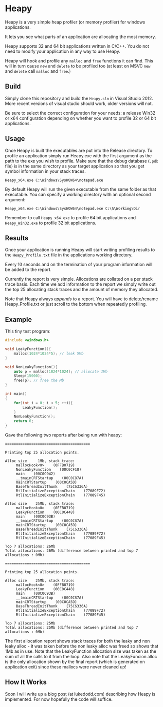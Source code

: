 Heapy
=====

Heapy is a very simple heap profiler (or memory profiler) for windows applications.

It lets you see what parts of an application are allocating the most memory.

Heapy supports 32 and 64 bit applications written in C/C++. You do not need to modify your application in any way to use Heapy.

Heapy will hook and profile any `malloc` and `free` functions it can find. This will in turn cause `new` and `delete` to be profiled too (at least on MSVC `new` and `delete` call `malloc` and `free`.)

Build
-----

Simply clone this repository and build the `Heapy.sln` in Visual Studio 2012. More recent versions of visual studio should work, older versions will not.

Be sure to select the correct configuration for your needs: a release Win32 or x64 configuration depending on whether you want to profile 32 or 64 bit applications.


Usage
-----

Once Heapy is built the executables are put into the Release directory. To profile an application simply run Heapy.exe with the first argument as the path to the exe you wish to profile. Make sure that the debug database (`.pdb` file) is in the same directory as your target application so that you get symbol information in your stack traces.

```
Heapy_x64.exe C:\Windows\SysWOW64\notepad.exe
```

By default Heapy will run the given executable from the same folder as that executable. You can specify a working directory with an optional second argument:

```
Heapy_x64.exe C:\Windows\SysWOW64\notepad.exe C:\A\Working\Dir
```

Remember to call `Heapy_x64.exe` to profile 64 bit applications and `Heapy_Win32.exe` to profile 32 bit applications. 

Results
-------

Once your application is running Heapy will start writing profiling results to the `Heapy_Profile.txt` file in the applications working directory.

Every 10 seconds and on the termination of your program information will be added to the report.

Currently the report is very simple. Allocations are collated on a per stack trace basis. Each time we add information to the report we simply write out the top 25 allocating stack traces and the amount of memory they allocated.

Note that Heapy always *appends* to a report. You will have to delete/rename Heapy_Profile.txt or just scroll to the bottom when repeatedly profiling. 

Example
-------

This tiny test program:

```C++
#include <windows.h>

void LeakyFunction(){
	malloc(1024*1024*5); // leak 5Mb
}

void NonLeakyFunction(){
	auto p = malloc(1024*1024); // allocate 1Mb
	Sleep(15000);
	free(p); // free the Mb
}

int main()
{
	for(int i = 0; i < 5; ++i){
		LeakyFunction();
	}
	NonLeakyFunction();
	return 0;
}

```

Gave the following two reports after being run with heapy:

```
=======================================

Printing top 25 allocation points.

Alloc size     1Mb, stack trace: 
     mallocHook<0>    (0FFB0719)
     NonLeakyFunction    (00C0CF18)
     main    (00C0C942)
     __tmainCRTStartup    (00C0C87A)
     mainCRTStartup    (00C0CA5D)
     BaseThreadInitThunk    (75C6336A)
     RtlInitializeExceptionChain    (77089F72)
     RtlInitializeExceptionChain    (77089F45)

Alloc size    25Mb, stack trace: 
     mallocHook<0>    (0FFB0719)
     LeakyFunction    (00C0C448)
     main    (00C0C93B)
     __tmainCRTStartup    (00C0C87A)
     mainCRTStartup    (00C0CA5D)
     BaseThreadInitThunk    (75C6336A)
     RtlInitializeExceptionChain    (77089F72)
     RtlInitializeExceptionChain    (77089F45)

Top 7 allocations: 26Mb
Total allocations: 26Mb (difference between printed and top 7 allocations : 0Mb)

=======================================

Printing top 25 allocation points.

Alloc size    25Mb, stack trace: 
     mallocHook<0>    (0FFB0719)
     LeakyFunction    (00C0C448)
     main    (00C0C93B)
     __tmainCRTStartup    (00C0C87A)
     mainCRTStartup    (00C0CA5D)
     BaseThreadInitThunk    (75C6336A)
     RtlInitializeExceptionChain    (77089F72)
     RtlInitializeExceptionChain    (77089F45)

Top 7 allocations: 25Mb
Total allocations: 25Mb (difference between printed and top 7 allocations : 0Mb)

```

The first allocation report shows stack traces for both the leaky and non leaky alloc - it was taken before the non leaky alloc was freed so shows that 1Mb as in use. Note that the LeakyFunction allocation size was taken as the sum of all the calls to it from the loop. Also note that the LeakyFuncion alloc is the only allocation shown by the final report (which is generated on application exit) since these mallocs were never cleaned up!

How It Works
-----------

Soon I will write up a blog post (at lukedodd.com) describing how Heapy is implemented. For now hopefully the code will suffice.
